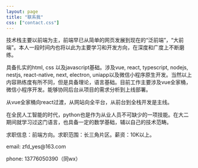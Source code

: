 ```yaml
---
layout: page
title: "联系我"
css: ["contact.css"]
---
```

<div class="col s12">
  <div class="icontain">
     <p>技术栈主要以前端为主，前端早已从简单的网页发展到现在的“泛前端”，“大前端”。本人一段时间内也将以此为主要学习和开发方向，在深度和广度上不断磨练。</p>
     <p>具备扎实的html, css 以及javascript基础。涉及vue, react, typescript, nodejs, nestjs, react-native, next, electron, uniapp以及微信小程序原生开发。当然以上内容熟练度有所不同，但是具备理论，语言基础。目前工作主要涉及vue全家桶，微信小程序开发。能够协同后台从项目的需求分析到上线部署。</p>
     <p>从vue全家桶向react过渡，从网站向全平台，从前台到全栈开发是主线。</p>
     <p>在全民人工智能的时代，python也是作为从业人员不可缺少的一项技能。在大二期间就学习过这门语言，也具备一定的数学基础，辅以自己的技术范畴。</p>
     <p>求职信息：前端方向。求职范围：长三角片区。薪资：10K以上。</p>
     <p>email: zfd_yes@163.com</p>
     <p>phone: 13776050390（同wx）</p>
  </div>
</div>